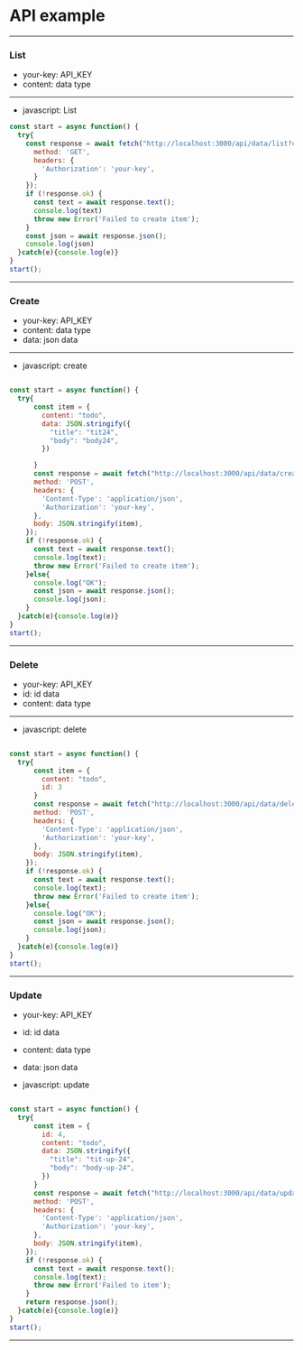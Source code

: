 # API example

***
### List

* your-key: API_KEY 
* content: data type

***
* javascript: List

```js
const start = async function() {
  try{
    const response = await fetch("http://localhost:3000/api/data/list?content=todo&order=asc", {
      method: 'GET',
      headers: {
        'Authorization': 'your-key',
      }
    });
    if (!response.ok) {
      const text = await response.text();
      console.log(text)
      throw new Error('Failed to create item');
    }
    const json = await response.json();
    console.log(json)
  }catch(e){console.log(e)}
}
start();
```

***
### Create

* your-key: API_KEY 
* content: data type
* data: json data

***
* javascript: create

```js

const start = async function() {
  try{
      const item = {
        content: "todo",
        data: JSON.stringify({
          "title": "tit24",
          "body": "body24",
        })

      }
      const response = await fetch("http://localhost:3000/api/data/create", {
      method: 'POST',
      headers: {
        'Content-Type': 'application/json',
        'Authorization': 'your-key',
      },
      body: JSON.stringify(item),
    });
    if (!response.ok) {
      const text = await response.text();
      console.log(text);
      throw new Error('Failed to create item');
    }else{
      console.log("OK");
      const json = await response.json();
      console.log(json);
    }
  }catch(e){console.log(e)}
}
start();


```
***
### Delete

* your-key: API_KEY 
* id: id data
* content: data type

***
* javascript: delete

```js

const start = async function() {
  try{
      const item = {
        content: "todo",
        id: 3
      }
      const response = await fetch("http://localhost:3000/api/data/delete", {
      method: 'POST',
      headers: {
        'Content-Type': 'application/json',
        'Authorization': 'your-key',
      },
      body: JSON.stringify(item),
    });
    if (!response.ok) {
      const text = await response.text();
      console.log(text);
      throw new Error('Failed to create item');
    }else{
      console.log("OK");
      const json = await response.json();
      console.log(json);
    }
  }catch(e){console.log(e)}
}
start();

```

***
### Update

* your-key: API_KEY 
* id: id data
* content: data type
* data: json data

* javascript: update

```js

const start = async function() {
  try{
      const item = {
        id: 4,
        content: "todo",
        data: JSON.stringify({
          "title": "tit-up-24",
          "body": "body-up-24",
        })
      }
      const response = await fetch("http://localhost:3000/api/data/update", {
      method: 'POST',
      headers: {
        'Content-Type': 'application/json',
        'Authorization': 'your-key',
      },
      body: JSON.stringify(item),
    });
    if (!response.ok) {
      const text = await response.text();
      console.log(text);
      throw new Error('Failed to item');
    }
    return response.json();
  }catch(e){console.log(e)}
}
start();

```
***